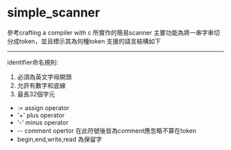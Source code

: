 # simple_scanner
參考crafting a compiler with c 所實作的簡易scanner
主要功能為將一串字串切分成token，並且標示其為何種token
支援的語言結構如下

--------------------------------------------------
identifier命名規則:
1. 必須為英文字母開頭
2. 允許有數字和底線
3. 最長32個字元

* := assign operator
* '+'  plus operator
* '-'  minus operator
* -- comment opertor 在此符號後皆為comment應忽略不算在token
* begin,end,write,read 為保留字

